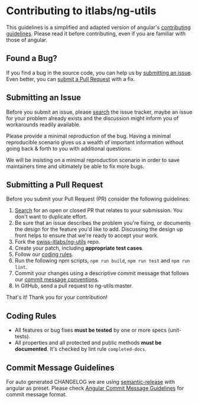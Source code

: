 # Contributing to itlabs/ng-utils

This guidelines is a simplified and adapted version of angular's [contributing guidelines](https://github.com/angular/angular/blob/master/CONTRIBUTING.md).
Please read it before contributing, even if you are familiar with those of angular.

## Found a Bug?

If you find a bug in the source code, you can help us by [submitting an issue](#Submitting-an-Issue). Even better, you can [submit a Pull Request](#Submitting-a-Pull-Request) with a fix.

## Submitting an Issue

Before you submit an issue, please [search](https://github.com/swiss-itlabs/ng-utils/issues) the issue tracker, maybe an issue for your problem already exists and the discussion might inform you of workarounds readily available.

Please provide a minimal reproduction of the bug. Having a minimal reproducible scenario gives us a wealth of important information without going back & forth to you with additional questions.

We will be insisting on a minimal reproduction scenario in order to save maintainers time and ultimately be able to fix more bugs. 

## Submitting a Pull Request

Before you submit your Pull Request (PR) consider the following guidelines:

1. [Search](https://github.com/swiss-itlabs/ng-utils/pulls) for an open or closed PR that relates to your submission. You don't want to duplicate effort.
2. Be sure that an issue describes the problem you're fixing, or documents the design for the feature you'd like to add. Discussing the design up front helps to ensure that we're ready to accept your work.
3. Fork the [swiss-itlabs/ng-utils](https://github.com/swiss-itlabs/ng-utils) repo.
4. Create your patch, including **appropriate test cases**.
5. Follow our [coding rules](#Coding-Rules).
6. Run the following npm scripts, `npm run build`, `npm run test` and `npm run lint`.
7. Commit your changes using a descriptive commit message that follows our [commit message conventions](#Commit-Message-Guidelines).
8. In GitHub, send a pull request to ng-utils:master.

That's it! Thank you for your contribution!

## Coding Rules

- All features or bug fixes **must be tested** by one or more specs (unit-tests).
- All properties and all protected and public methods **must be documented**. It's checked by lint rule `completed-docs`.

## Commit Message Guidelines

For auto generated CHANGELOG we are using [semantic-release](https://github.com/semantic-release/semantic-release) with angular as preset.
Please check [Angular Commit Message Guidelines](https://github.com/angular/angular/blob/master/CONTRIBUTING.md#-commit-message-guidelines) for commit message format.